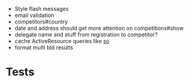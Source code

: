 * Style flash messages
* email validation
* competitors#country
* date and address should get more attention on competitions#show
* delegate name and stuff from registration to competitor?
* cache ActiveResource queries like [so](http://injectisforwizards.com/blog/read-through-caching-of-activeresource/)
* format multi bld results

Tests
=====